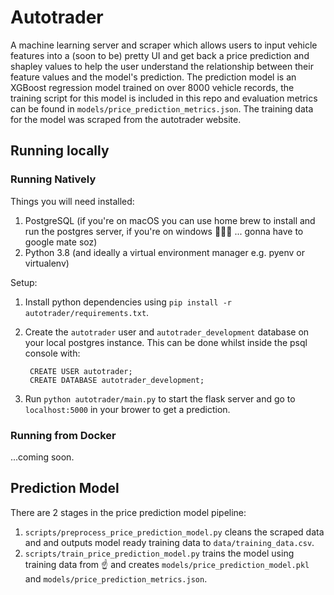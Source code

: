 # Autotrader

A machine learning server and scraper which allows users to input vehicle features into a (soon to be) pretty UI and get back a price prediction and shapley values to help the user understand the relationship between their feature values and the model's prediction. The prediction model is an XGBoost regression model trained on over 8000 vehicle records, the training script for this model is included in this repo and evaluation metrics can be found in `models/price_prediction_metrics.json`. The training data for the model was scraped from the autotrader website.


## Running locally

### Running Natively

Things you will need installed:

1. PostgreSQL (if you're on macOS you can use home brew to install and run the postgres server, if you're on windows 🤷🏿‍♂️ ... gonna have to google mate soz)
2. Python 3.8 (and ideally a virtual environment manager e.g. pyenv or virtualenv)
   

Setup:

1. Install python dependencies using `pip install -r autotrader/requirements.txt`.
2. Create the `autotrader` user and `autotrader_development` database on your local postgres instance. This 
can be done whilst inside the psql console with:

        CREATE USER autotrader;
        CREATE DATABASE autotrader_development;

1. Run `python autotrader/main.py` to start the flask server and go to `localhost:5000` in your brower to get a prediction.

### Running from Docker

...coming soon. 

## Prediction Model

There are 2 stages in the price prediction model pipeline:

1. `scripts/preprocess_price_prediction_model.py` cleans the scraped data and and outputs model ready training data to `data/training_data.csv`.
2. `scripts/train_price_prediction_model.py` trains the model using training data from :point_up: and creates `models/price_prediction_model.pkl` and `models/price_prediction_metrics.json`.